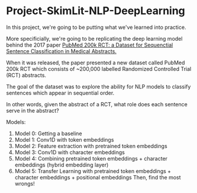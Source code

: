 # Project-SkimLit-NLP-DeepLearning

In this project, we're going to be putting what we've learned into practice.

More specificially, we're going to be replicating the deep learning model behind the 2017 paper [PubMed 200k RCT: a Dataset for Sequenctial Sentence Classification in Medical Abstracts.](https://arxiv.org/abs/1710.06071)

When it was released, the paper presented a new dataset called PubMed 200k RCT which consists of ~200,000 labelled Randomized Controlled Trial (RCT) abstracts.

The goal of the dataset was to explore the ability for NLP models to classify sentences which appear in sequential order.

In other words, given the abstract of a RCT, what role does each sentence serve in the abstract?

Models:
  1. Model 0: Getting a baseline
  2. Model 1: Conv1D with token embeddings
  3. Model 2: Feature extraction with pretrained token embeddings
  4. Model 3: Conv1D with character embeddings
  5. Model 4: Combining pretrained token embeddings + character embeddings (hybrid embedding layer)
  6. Model 5: Transfer Learning with pretrained token embeddings + character embeddings + positional embeddings
Then, find the most wrongs!
